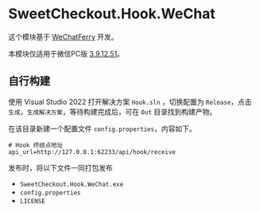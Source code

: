 # SweetCheckout.Hook.WeChat

这个模块基于 [WeChatFerry](https://github.com/lich0821/WeChatFerry) 开发。

本模块仅适用于微信PC版 [3.9.12.51](https://github.com/tom-snow/wechat-windows-versions/releases/download/v3.9.12.51/WeChatSetup-3.9.12.51.exe)。

## 自行构建

使用 Visual Studio 2022 打开解决方案 `Hook.sln` ，切换配置为 `Release`，点击 `生成`，`生成解决方案`，等待构建完成后，可在 `Out` 目录找到构建产物。

在该目录新建一个配置文件 `config.properties`，内容如下。
```properties
# Hook 终结点地址
api_url=http://127.0.0.1:62233/api/hook/receive

```

发布时，将以下文件一同打包发布

+ `SweetCheckout.Hook.WeChat.exe`
+ `config.properties`
+ `LICENSE`
